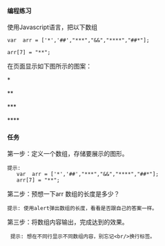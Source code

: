 #### 编程练习

使用Javascript语言，把以下数组

    var  arr = ['*','##',"***","&&","****","##*"];

    arr[7] = "**";

在页面显示如下图所示的图案：

\*

\*\*

\*\*\*

\*\*\*\* 

#### 任务

第一步：定义一个数组，存储要展示的图形。

    提示:
       var  arr = ['*','##',"***","&&","****","##*"];
       arr[7] = "**";

第二步：预想一下arr 数组的长度是多少？     

    提示: 使用alert弹出数组的长度，看看是否跟自己的答案一样。

第三步：将数组内容输出，完成达到的效果。

     提示: 想在不同行显示不同数组内容，别忘记<br/>换行标签。